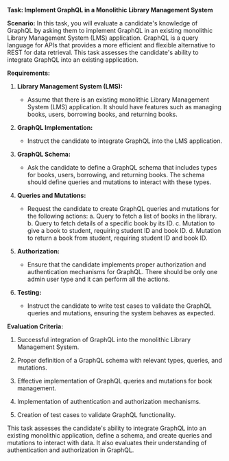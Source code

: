 **Task: Implement GraphQL in a Monolithic Library Management System**

**Scenario:** In this task, you will evaluate a candidate's knowledge of GraphQL by asking them to implement GraphQL in an existing monolithic Library Management System (LMS) application. GraphQL is a query language for APIs that provides a more efficient and flexible alternative to REST for data retrieval. This task assesses the candidate's ability to integrate GraphQL into an existing application.

**Requirements:**

1. **Library Management System (LMS):**
   - Assume that there is an existing monolithic Library Management System (LMS) application. It should have features such as managing books, users, borrowing books, and returning books.

2. **GraphQL Implementation:**
   - Instruct the candidate to integrate GraphQL into the LMS application.

3. **GraphQL Schema:**
   - Ask the candidate to define a GraphQL schema that includes types for books, users, borrowing, and returning books. The schema should define queries and mutations to interact with these types.

4. **Queries and Mutations:**
   - Request the candidate to create GraphQL queries and mutations for the following actions:
     a. Query to fetch a list of books in the library.
     b. Query to fetch details of a specific book by its ID.
     c. Mutation to give a book to student, requiring student ID and book ID.
     d. Mutation to return a book from student, requiring student ID and book ID.

5. **Authorization:**
   - Ensure that the candidate implements proper authorization and authentication mechanisms for GraphQL. There should be only one admin user type and it can perform all the actions.

6. **Testing:**
   - Instruct the candidate to write test cases to validate the GraphQL queries and mutations, ensuring the system behaves as expected.

**Evaluation Criteria:**

1. Successful integration of GraphQL into the monolithic Library Management System.

2. Proper definition of a GraphQL schema with relevant types, queries, and mutations.

3. Effective implementation of GraphQL queries and mutations for book management.

4. Implementation of authentication and authorization mechanisms.

5. Creation of test cases to validate GraphQL functionality.

This task assesses the candidate's ability to integrate GraphQL into an existing monolithic application, define a schema, and create queries and mutations to interact with data. It also evaluates their understanding of authentication and authorization in GraphQL.
